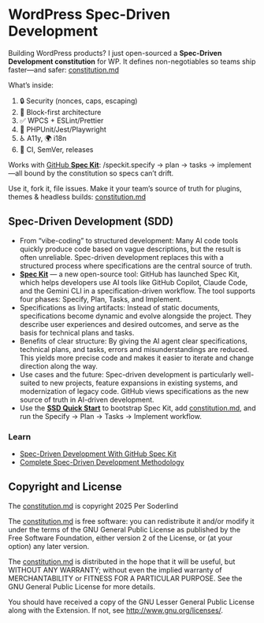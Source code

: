 # WordPress Spec-Driven Development 

Building WordPress products? I just open-sourced a **Spec-Driven Development constitution** for WP. It defines non-negotiables so teams ship faster—and safer: [constitution.md](https://github.com/soderlind/wordpress-sdd/blob/main/constitution.md)

What’s inside:
1. 🔒 Security (nonces, caps, escaping)
2. 🧱 Block-first architecture
3. ✅ WPCS + ESLint/Prettier
4. 🧪 PHPUnit/Jest/Playwright
5. ♿️ A11y, 🌍 i18n
6. 🚀 CI, SemVer, releases

Works with [GitHub **Spec Kit**](https://github.com/github/spec-kit): /speckit.specify → plan → tasks → implement—all bound by the constitution so specs can’t drift.

Use it, fork it, file issues. Make it your team’s source of truth for plugins, themes & headless builds: [constitution.md](https://github.com/soderlind/wordpress-sdd/blob/main/constitution.md)

## Spec-Driven Development (SDD)

-	From “vibe-coding” to structured development: Many AI code tools quickly produce code based on vague descriptions, but the result is often unreliable. Spec-driven development replaces this with a structured process where specifications are the central source of truth.
-	[**Spec Kit**](https://github.com/github/spec-kit) — a new open-source tool: GitHub has launched Spec Kit, which helps developers use AI tools like GitHub Copilot, Claude Code, and the Gemini CLI in a specification-driven workflow. The tool supports four phases: Specify, Plan, Tasks, and Implement.
-	Specifications as living artifacts: Instead of static documents, specifications become dynamic and evolve alongside the project. They describe user experiences and desired outcomes, and serve as the basis for technical plans and tasks.
-	Benefits of clear structure: By giving the AI agent clear specifications, technical plans, and tasks, errors and misunderstandings are reduced. This yields more precise code and makes it easier to iterate and change direction along the way.
-	Use cases and the future: Spec-driven development is particularly well-suited to new projects, feature expansions in existing systems, and modernization of legacy code. GitHub views specifications as the new source of truth in AI-driven development.
-	Use the [**SSD Quick Start**](https://github.com/soderlind/wordpress-sdd/blob/main/ssd-quick-start.md) to bootstrap Spec Kit, add [constitution.md](https://github.com/soderlind/wordpress-sdd/blob/main/ssd-quick-start.md#add-the-wordpress-sdd-constitution), and run the Specify → Plan → Tasks → Implement workflow.

### Learn 
- [Spec-Driven Development With GitHub Spec Kit](https://developer.microsoft.com/blog/spec-driven-development-spec-kit)
- [Complete Spec-Driven Development Methodology](https://github.com/github/spec-kit/blob/main/spec-driven.md)


## Copyright and License

The [constitution.md](https://github.com/soderlind/wordpress-sdd/blob/main/constitution.md) is copyright 2025 Per Soderlind

The [constitution.md](https://github.com/soderlind/wordpress-sdd/blob/main/constitution.md) is free software: you can redistribute it and/or modify it under the terms of the GNU General Public License as published by the Free Software Foundation, either version 2 of the License, or (at your option) any later version.

The [constitution.md](https://github.com/soderlind/wordpress-sdd/blob/main/constitution.md) is distributed in the hope that it will be useful, but WITHOUT ANY WARRANTY; without even the implied warranty of MERCHANTABILITY or FITNESS FOR A PARTICULAR PURPOSE. See the GNU General Public License for more details.

You should have received a copy of the GNU Lesser General Public License along with the Extension. If not, see http://www.gnu.org/licenses/.
